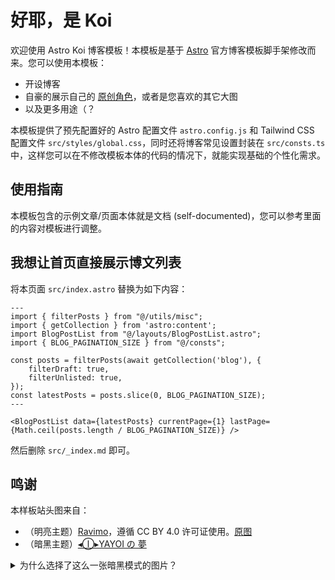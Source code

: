 # 好耶，是 Koi

欢迎使用 Astro Koi 博客模板！本模板是基于 [Astro](https://astro.build/) 官方博客模板脚手架修改而来。您可以使用本模板：

- 开设博客
- 自豪的展示自己的 [原创角色](https://zh.moegirl.org.cn/zh-hans/%E5%8E%9F%E5%88%9B%E8%A7%92%E8%89%B2)，或者是您喜欢的其它大图
- 以及更多用途（？

本模板提供了预先配置好的 Astro 配置文件 `astro.config.js` 和 Tailwind CSS 配置文件 `src/styles/global.css`，同时还将博客常见设置封装在 `src/consts.ts` 中，这样您可以在不修改模板本体的代码的情况下，就能实现基础的个性化需求。

## 使用指南

本模板包含的示例文章/页面本体就是文档 (self-documented)，您可以参考里面的内容对模板进行调整。

## 我想让首页直接展示博文列表

将本页面 `src/index.astro` 替换为如下内容：

```astro
---
import { filterPosts } from "@/utils/misc";
import { getCollection } from 'astro:content';
import BlogPostList from "@/layouts/BlogPostList.astro";
import { BLOG_PAGINATION_SIZE } from "@/consts";

const posts = filterPosts(await getCollection('blog'), {
    filterDraft: true,
    filterUnlisted: true,
});
const latestPosts = posts.slice(0, BLOG_PAGINATION_SIZE);
---

<BlogPostList data={latestPosts} currentPage={1} lastPage={Math.ceil(posts.length / BLOG_PAGINATION_SIZE)} />
```

然后删除 `src/_index.md` 即可。

## 鸣谢

本样板站头图来自：

- （明亮主题）[Ravimo](https://raviolimavioli.github.io/)，遵循 CC BY 4.0 许可证使用。[原图](https://www.pixiv.net/artworks/103383813)
- （暗黑主题）[◂Ⓘ▸YAYOI の 夢](https://twitter.com/Yayoi_no_yume)

<details>
<summary>为什么选择了这么一张暗黑模式的图片？</summary>
其实我很早就有了关于这款博客主题的脑洞，并且在 2023 年 11 月就把样式做出来了。但是，我一直苦于缺乏美丽的、能够取得授权的图片（虽然之前跟有 OC 的熟人拿了很多他们在 skeb 这种地方约的图，但是自己私下当壁纸用和把图片直接挂在公开的博客首页，性质是很不一样的）。然后梦梦救了我，非常大方的同意我使用他的图片！🥰
</details>
